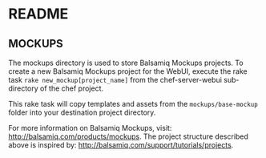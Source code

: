 README
======

MOCKUPS
-------
The mockups directory is used to store Balsamiq Mockups
projects. To create a new Balsamiq Mockups project for
the WebUI, execute the rake task `rake new_mockup[project_name]`
from the chef-server-webui sub-directory of the chef project.

This rake task will copy templates and assets from the
`mockups/base-mockup` folder into your destination project
directory.

For more information on Balsamiq Mockups, visit:
http://balsamiq.com/products/mockups. The project
structure described above is inspired by:
http://balsamiq.com/support/tutorials/projects.
